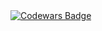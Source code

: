 <a href="https://www.codewars.com/users/SnLeo" rel="nofollow">
   <img alt="Codewars Badge" src="https://www.codewars.com/users/SnLeo/badges/small">
</a>
  


<!--
**UmbraLunam/UmbraLunam** is a ✨ _special_ ✨ repository because its `README.md` (this file) appears on your GitHub profile.

Here are some ideas to get you started:

- 🔭 I’m currently working on ...
- 🌱 I’m currently learning ...
- 👯 I’m looking to collaborate on ...
- 🤔 I’m looking for help with ...
- 💬 Ask me about ...
- 📫 How to reach me: ...
- 😄 Pronouns: ...
- ⚡ Fun fact: ...
-->
